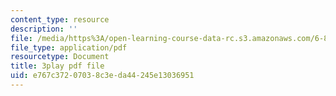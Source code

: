 ```yaml
---
content_type: resource
description: ''
file: /media/https%3A/open-learning-course-data-rc.s3.amazonaws.com/6-849-geometric-folding-algorithms-linkages-origami-polyhedra-fall-2012/e767c37207038c3eda44245e13036951_2X9Tv1bF2UM.pdf
file_type: application/pdf
resourcetype: Document
title: 3play pdf file
uid: e767c372-0703-8c3e-da44-245e13036951
---
```

